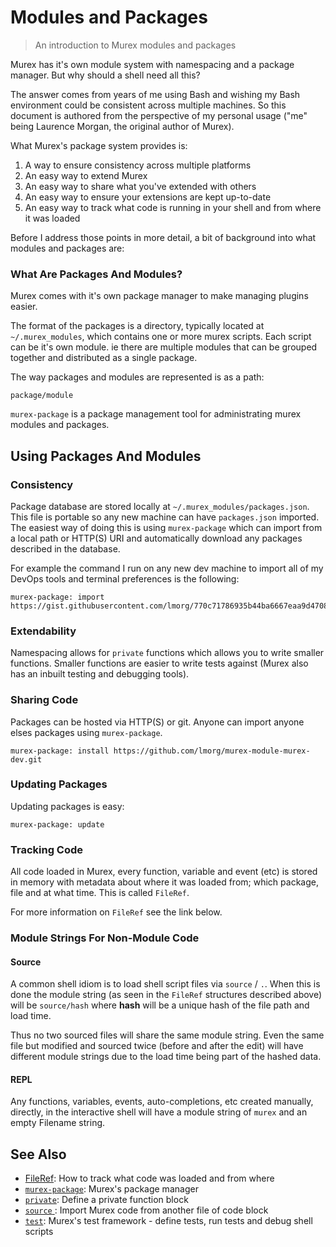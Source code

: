 # Modules and Packages

> An introduction to Murex modules and packages

Murex has it's own module system with namespacing and a package manager. But
why should a shell need all this?

The answer comes from years of me using Bash and wishing my Bash environment
could be consistent across multiple machines. So this document is authored from
the perspective of my personal usage ("me" being Laurence Morgan, the original
author of Murex).

What Murex's package system provides is:

1. A way to ensure consistency across multiple platforms
2. An easy way to extend Murex
3. An easy way to share what you've extended with others
4. An easy way to ensure your extensions are kept up-to-date
5. An easy way to track what code is running in your shell and from where it
   was loaded

Before I address those points in more detail, a bit of background into what
modules and packages are:

### What Are Packages And Modules?

Murex comes with it's own package manager to make managing plugins easier.

The format of the packages is a directory, typically located at `~/.murex_modules`,
which contains one or more murex scripts. Each script can be it's own module.
ie there are multiple modules that can be grouped together and distributed as a
single package.

The way packages and modules are represented is as a path:

    package/module

`murex-package` is a package management tool for administrating murex modules
and packages.

## Using Packages And Modules

### Consistency

Package database are stored locally at `~/.murex_modules/packages.json`. This
file is portable so any new machine can have `packages.json` imported. The
easiest way of doing this is using `murex-package` which can import from a
local path or HTTP(S) URI and automatically download any packages described in
the database.

For example the command I run on any new dev machine to import all of my DevOps
tools and terminal preferences is the following:

```
murex-package: import https://gist.githubusercontent.com/lmorg/770c71786935b44ba6667eaa9d470888/raw/fb7b79d592672d90ecb733944e144d722f77fdee/packages.json
```

### Extendability

Namespacing allows for `private` functions which allows you to write smaller
functions. Smaller functions are easier to write tests against (Murex also
has an inbuilt testing and debugging tools).

### Sharing Code

Packages can be hosted via HTTP(S) or git. Anyone can import anyone elses
packages using `murex-package`.

```
murex-package: install https://github.com/lmorg/murex-module-murex-dev.git
```

### Updating Packages

Updating packages is easy:

```
murex-package: update
```

### Tracking Code

All code loaded in Murex, every function, variable and event (etc) is stored
in memory with metadata about where it was loaded from; which package, file and
at what time. This is called `FileRef`.

For more information on `FileRef` see the link below.

### Module Strings For Non-Module Code

#### Source

A common shell idiom is to load shell script files via `source` / `.`. When
this is done the module string (as seen in the `FileRef` structures described
above) will be `source/hash` where **hash** will be a unique hash of the file
path and load time.

Thus no two sourced files will share the same module string. Even the same file
but modified and sourced twice (before and after the edit) will have different
module strings due to the load time being part of the hashed data.

#### REPL

Any functions, variables, events, auto-completions, etc created manually,
directly, in the interactive shell will have a module string of `murex` and an
empty Filename string.

## See Also

- [FileRef](/user-guide/fileref.md):
  How to track what code was loaded and from where
- [`murex-package`](/commands/murex-package.md):
  Murex's package manager
- [`private`](/commands/private.md):
  Define a private function block
- [`source` ](/commands/source.md):
  Import Murex code from another file of code block
- [`test`](/commands/test.md):
  Murex's test framework - define tests, run tests and debug shell scripts
